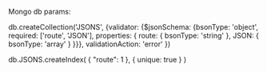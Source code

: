 Mongo db params:

db.createCollection('JSONS', {validator: {$jsonSchema: {bsonType: 'object', required: ['route', 'JSON'], properties: { route: { bsonType: 'string' }, JSON: { bsonType: 'array' } }}}, validationAction: 'error' })

db.JSONS.createIndex( { "route": 1 }, { unique: true } )
